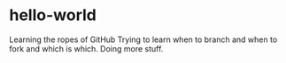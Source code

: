 # hello-world
Learning the ropes of GitHub
Trying to learn when to branch and when to fork and which is which.
Doing more stuff.
